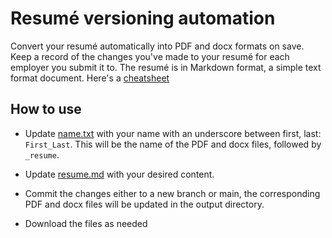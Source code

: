 # Resumé versioning automation
Convert your resumé automatically into PDF and docx formats on save. Keep a record of the changes you've made to your resumé for each employer you submit it to.
The resumé is in Markdown format, a simple text format document. Here's a [cheatsheet](https://github.com/adam-p/markdown-here/wiki/markdown-cheatsheet)

## How to use
- Update [name.txt](name.txt) with your name with an underscore between first, last: `First_Last`. This will be the name of the PDF and docx files, followed by `_resume`.

- Update [resume.md](resume.md) with your desired content.

- Commit the changes either to a new branch or main, the corresponding PDF and docx files will be updated in the output directory.

- Download the files as needed 
